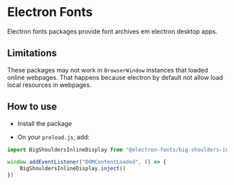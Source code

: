 # Electron Fonts

Electron fonts packages provide font archives em electron desktop apps.

## Limitations

These packages may not work in `BrowserWindow` instances that loaded online webpages. That happens because electron by default not allow load local resources in webpages.

## How to use

* Install the package

* On your `preload.js`, add:

```ts
import BigShouldersInlineDisplay from "@electron-fonts/big-shoulders-inline-display"

window.addEventListener("DOMContentLoaded", () => {
    BigShouldersInlineDisplay.inject()
})
```